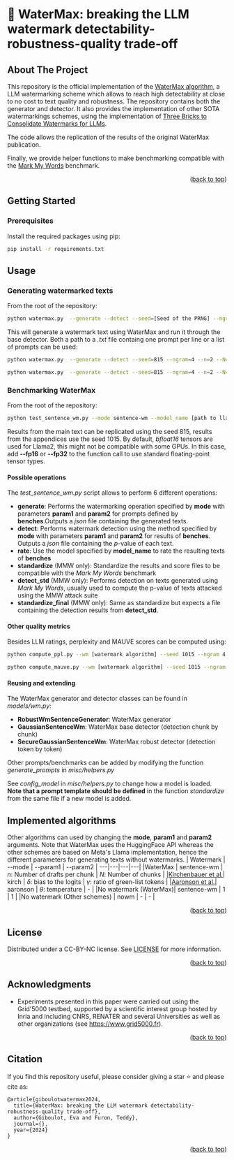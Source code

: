 <!-- Improved compatibility of back to top link: See: https://github.com/othneildrew/Best-README-Template/pull/73 -->
<a name="readme-top"></a>
<!--
*** Thanks for checking out the Best-README-Template. If you have a suggestion
*** that would make this better, please fork the repo and create a pull request
*** or simply open an issue with the tag "enhancement".
*** Don't forget to give the project a star!
*** Thanks again! Now go create something AMAZING! :D
-->



<!-- PROJECT SHIELDS -->
<!--
*** I'm using markdown "reference style" links for readability.
*** Reference links are enclosed in brackets [ ] instead of parentheses ( ).
*** See the bottom of this document for the declaration of the reference variables
*** for contributors-url, forks-url, etc. This is an optional, concise syntax you may use.
*** https://www.markdownguide.org/basic-syntax/#reference-style-links
-->


<!-- PROJECT LOGO -->
<div>

<h1>🌊 WaterMax: breaking the LLM watermark detectability-robustness-quality trade-off</h1>

</div>




<!-- ABOUT THE PROJECT -->
## About The Project

This repository is the official implementation of the [WaterMax algorithm](), a LLM watermarking scheme which allows to reach high detectability at close to no cost to text quality and robustness. The repository contains both the generator and detector. It also provides the implementation of other SOTA watermarkings schemes, using the implementation of  [Three Bricks to Consolidate Watermarks for LLMs](https://github.com/facebookresearch/three_bricks).

The code allows the replication of the results of the original WaterMax publication.

Finally, we provide helper functions to make benchmarking compatible with the [Mark My Words](https://github.com/wagner-group/MarkMyWords) benchmark.

<p align="right">(<a href="#readme-top">back to top</a>)</p>






<!-- GETTING STARTED -->
## Getting Started



### Prerequisites

Install the required packages using pip:

  ```sh
  pip install -r requirements.txt
  ```




<!-- USAGE EXAMPLES -->
## Usage

### Generating watermarked texts
From the root of the repository:

```sh
python watermax.py  --generate --detect --seed=[Seed of the PRNG] --ngram=[Hash window size] --n=[Number of drafts per chunks] --N=[Number of chunks] --prompts [prompts | path to text file ending in .txt]
```

This will generate a watermark text using WaterMax and run it through the base detector. Both a path to a *.txt* file containg one prompt per line or a list of prompts can be used:

```sh
python watermax.py  --generate --detect --seed=815 --ngram=4 --n=2 --N=2 --prompts data/test_prompts
```

```sh
python watermax.py  --generate --detect --seed=815 --ngram=4 --n=2 --N=2 --prompts "What was Spinoza's relationship with Leibniz?" "Which philospher spoke about the multicolored cow?"

```

### Benchmarking WaterMax
From the root of the repository:

``` sh
python test_sentence_wm.py --mode sentence-wm --model_name [path to llama2]/Llama-2-7b-chat-hf --generate --detect --seed 815 --ngram 4 --param1 [number of drafts per chunks] --param2 [number of chunks] --batch_size 1 --benches story_reports fake_news invented_stories c4                  

```

Results from the main text can be replicated using the seed 815, results from the appendices use the seed 1015.
By default, *bfloat16* tensors are used for Llama2, this might not be compatible with some GPUs. In this case, add **--fp16** or **--fp32** to the function call to use standard floating-point tensor types.
#### Possible operations
The *test_sentence_wm.py* script allows to perform 6 different operations:

- **generate**: Performs the watermarking operation specified by **mode** with parameters **param1** and **param2** for prompts defined by **benches**.Outputs a *json* file containing the generated texts.
- **detect**: Performs watermark detection using the method specified by **mode** with parameters **param1** and **param2** for results of **benches**. Outputs a *json* file containing the $p$-value of each text.
- **rate**: Use the model specified by **model_name** to rate the resulting texts of **benches**
- **standardize** (MMW only): Standardize the results and score files to be compatible with the *Mark My Words* benchmark
- **detect_std** (MMW only): Performs detection on texts generated using *Mark My Words*, usually used to compute the p-value of texts attacked using the MMW attack suite
- **standardize_final** (MMW only): Same as standardize but expects a file containing the detection results from **detect_std**.

#### Other quality metrics

Besides LLM ratings, perplexity and MAUVE scores can be computed using:

```sh
python compute_ppl.py --wm [watermark algorithm] --seed 1015 --ngram 4 --model_name [path to llama2]/Llama-2-7b-chat-hf  --param1 [param 1] --param2= [param2] --benches fake_news story_reports invented_stories
```

```sh
python compute_mauve.py --wm [watermark algorithm] --seed 1015 --ngram 4 --model_name [path to llama2]/Llama-2-7b-chat-hf  --param1 [param 1] --param2= [param2] --benches fake_news story_reports invented_stories
```


#### Reusing and extending
The WaterMax generator and detector classes can be found in *models/wm.py*:
- **RobustWmSentenceGenerator**: WaterMax generator
- **GaussianSentenceWm**: WaterMax base detector (detection chunk by chunk)
- **SecureGaussianSentenceWm**: WaterMax robust detector (detection token by token) 

Other prompts/benchmarks can be added by modifying the function *generate_prompts* in *misc/helpers.py*

See *config_model* in *misc/helpers.py* to change how a model is loaded. **Note that a prompt template should be defined** in the function *standardize* from the same file if a new model is added. 


## Implemented algorithms
Other algorithms can used by changing the **mode**, **param1** and **param2** arguments. Note that WaterMax uses the HuggingFace API whereas the other schemes are based on Meta's Llama implementation, hence the different parameters for generating texts without watermarks.
 | Watermark | --mode | --param1 | --param2 | 
 ---|---|---|---|
 |WaterMax | sentence-wm | $n$: Number of drafts per chunk | $N$: Number of chunks |
 |[Kirchenbauer et al.](https://arxiv.org/abs/2301.10226)| kirch | $\delta$:  bias to the logits | $\gamma$: ratio of green-list tokens |
 |[Aaronson et al.](https://scottaaronson.blog/?m=202302)| aaronson | $\theta$: temperature |  - |
 |No watermark (WaterMax)| sentence-wm | 1 |  1  |
 |No watermark (Other schemes) | nowm | - | - |

<p align="right">(<a href="#readme-top">back to top</a>)</p>







<!-- LICENSE -->
## License

Distributed under a CC-BY-NC license. See [LICENSE](LICENSE.txt) for more information.

<p align="right">(<a href="#readme-top">back to top</a>)</p>




<!-- ACKNOWLEDGMENTS -->
## Acknowledgments

* Experiments presented in this paper were carried out using the Grid'5000 testbed, supported by a scientific interest group hosted by Inria and including CNRS,  RENATER and several Universities as well as other organizations (see https://www.grid5000.fr). 

<p align="right">(<a href="#readme-top">back to top</a>)</p>


## Citation
If you find this repository useful, please consider giving a star ⭐ and please cite as:

```
@article{giboulotwatermax2024,
  title={WaterMax: breaking the LLM watermark detectability-robustness-quality trade-off},
  author={Giboulot, Eva and Furon, Teddy},
  journal={},
  year={2024}
}
```

<p align="right">(<a href="#readme-top">back to top</a>)</p>
